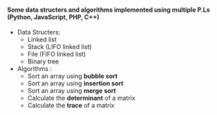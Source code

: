 #### Some data structers and algorithms implemented using multiple P.Ls (Python, JavaScript, PHP, C++)
* Data Structers:
    * Linked list
    * Stack (LIFO linked list)
    * File (FIFO linked list)
    * Binary tree
* Algorithms :
    * Sort an array using __bubble sort__
    * Sort an array using __insertion sort__
    * Sort an array using __merge sort__
    * Calculate the __determinant__ of a matrix
    * Calculate the __trace__ of a matrix